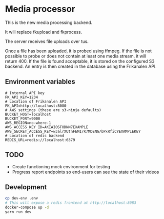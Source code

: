 # Media processor

This is the new media processing backend.

It will replace fkupload and fkprocess.

The server receives file uploads over tus.

Once a file has been uploaded, it is probed using ffmpeg.
If the file is not possible to probe or does not contain at least one media stream, it will return 400.
If the file is found acceptable, it is stored on the configured S3 backend.
An entry is then created in the database using the Frikanalen API.

## Environment variables

```dotenv
# Internal API key
FK_API_KEY=1234
# Location of Frikanalen API
FK_API=http://localhost:8080
# AWS settings (these are s3-ninja defaults)
BUCKET_HOST=localhost
BUCKET_PORT=9000
AWS_REGION=no-where-1
AWS_ACCESS_KEY_ID=AKIAIOSFODNN7EXAMPLE
AWS_SECRET_ACCESS_KEY=wJalrXUtnFEMI/K7MDENG/bPxRfiCYEXAMPLEKEY
# Location of redis backend
REDIS_URL=redis://localhost:6379
```

## TODO

- Create functioning mock environment for testing
- Progress report endpoints so end-users can see the state of their videos

## Development

```bash
cp dev-env .env
# This will expose a redis frontend at http://localhost:8083
docker-compose up -d
yarn run dev

```
